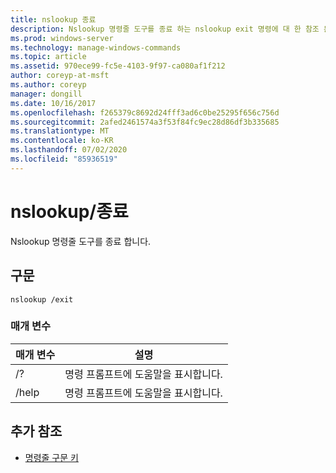 ```yaml
---
title: nslookup 종료
description: Nslookup 명령줄 도구를 종료 하는 nslookup exit 명령에 대 한 참조 문서입니다.
ms.prod: windows-server
ms.technology: manage-windows-commands
ms.topic: article
ms.assetid: 970ece99-fc5e-4103-9f97-ca080af1f212
author: coreyp-at-msft
ms.author: coreyp
manager: dongill
ms.date: 10/16/2017
ms.openlocfilehash: f265379c8692d24fff3ad6c0be25295f656c756d
ms.sourcegitcommit: 2afed2461574a3f53f84fc9ec28d86df3b335685
ms.translationtype: MT
ms.contentlocale: ko-KR
ms.lasthandoff: 07/02/2020
ms.locfileid: "85936519"
---
```

# <a name="nslookup-exit"></a>nslookup/종료

Nslookup 명령줄 도구를 종료 합니다.

## <a name="syntax"></a>구문

```
nslookup /exit
```

### <a name="parameters"></a>매개 변수

| 매개 변수 | 설명 |
| --------- | ----------- |
| /? | 명령 프롬프트에 도움말을 표시합니다. |
| /help | 명령 프롬프트에 도움말을 표시합니다. |

## <a name="additional-references"></a>추가 참조

- [명령줄 구문 키](command-line-syntax-key.md)
